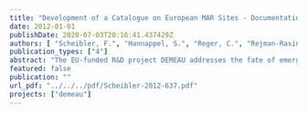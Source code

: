 ```yaml
---
title: "Development of a Catalogue on European MAR Sites - Documentation"
date: 2012-01-01
publishDate: 2020-07-03T20:16:41.437429Z
authors: [ "Scheibler, F.", "Hannappel, S.", "Reger, C.", "Rejman-Rasinska, E.", "HernÃ¡ndez-GarcÃ­a, M.", "Vilanova, E.", "Kumar, S.", "sprenger" ]
publication_types: ["4"]
abstract: "The EU-funded R&D project DEMEAU addresses the fate of emerging pollutants in water and waste water treatment, e.g. Managed Aquifer Recharge (MAR). For MAR the objectives are to mobilize existing experience from different European study sites and to develop a systematic approach for the authorization of new recharge schemes in compliance with the European water and groundwater directives. The activities will cover the issue of infiltrating and injecting treated wastewater as well as developing guidance on optimum design and operation of infiltration facilities. In order to demonstrate the effects of typical existing European MAR systems onto groundwater availability and groundwater quality with specific focus on trace organics, a comprehensive relational database (catalogue) on European MAR systems was created to ensure efficient management of available data. By means of the built-in user forms, queries, and reports, database users are enabled to not only view and enter records but also to quickly process the data to extract needed information. In total, 59 different parameters were selected in order to describe about 270 documented MAR sites in 23 countries in Europe. These parameters were then divided up into four main groups (general information, technical data, hydrogeological parameters and monitoring activities) plus references. The database was created using standard software (MS ACCESS) and references were managed by open source software (JABREF). The compiled data on European MAR sites was taken from a variety of different source types, including scientific articles, books, PhD, diploma and master's theses, presentations, technical documents, reports from previous national and EU research projects, personal communication with specialists, operators and water authorities, community and operator websites, newspaper articles, and Google Earth (for geographic coordinates to create overview maps). On the basis of this database a classification system for the MAR sites found in Europe will be developed that can be used for deriving site-specific pre-requisites and design criteria as guidance for the authorization of for new sites."
featured: false
publication: ""
url_pdf: "../../../pdf/Scheibler-2012-637.pdf"
projects: ["demeau"]
---
```


